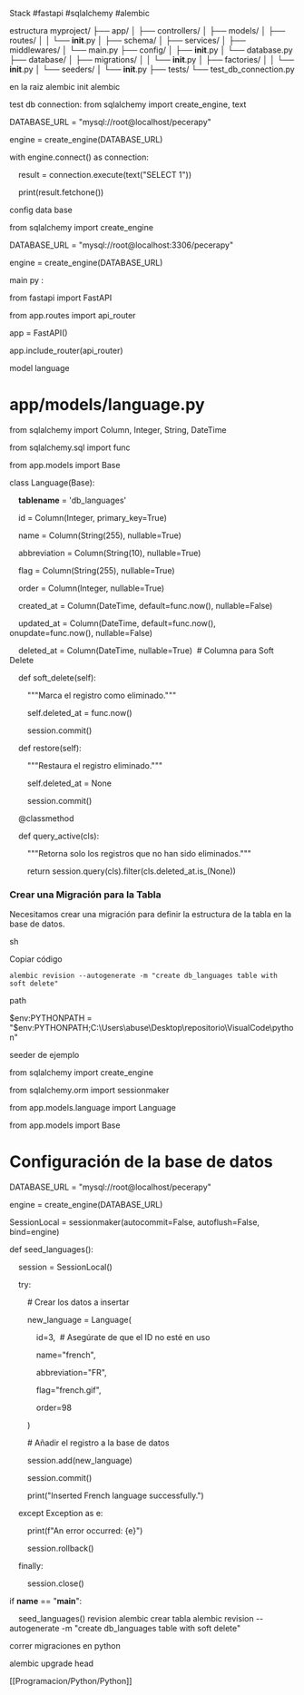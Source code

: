 
Stack 
#fastapi
#sqlalchemy
#alembic


estructura 
myproject/
├── app/
│   ├── controllers/
│   ├── models/
│   ├── routes/
│   │   └── __init__.py
│   ├── schema/
│   ├── services/
│   ├── middlewares/
│   └── main.py
├── config/
│   ├── __init__.py
│   └── database.py
├── database/
│   ├── migrations/
│   │   └── __init__.py
│   ├── factories/
│   │   └── __init__.py
│   └── seeders/
│       └── __init__.py
├── tests/
└── test_db_connection.py

en la raiz 
alembic init alembic

test db connection:
from sqlalchemy import create_engine, text

  

DATABASE_URL = "mysql://root@localhost/pecerapy"

engine = create_engine(DATABASE_URL)

  

with engine.connect() as connection:

    result = connection.execute(text("SELECT 1"))

    print(result.fetchone()) 


config data base 

from sqlalchemy import create_engine

  

DATABASE_URL = "mysql://root@localhost:3306/pecerapy"

  

engine = create_engine(DATABASE_URL)

main py :

from fastapi import FastAPI

  

from app.routes import api_router

  

app = FastAPI()

  

app.include_router(api_router)


model language
# app/models/language.py

  

from sqlalchemy import Column, Integer, String, DateTime

from sqlalchemy.sql import func

from app.models import Base

  

class Language(Base):

    __tablename__ = 'db_languages'

    id = Column(Integer, primary_key=True)

    name = Column(String(255), nullable=True)

    abbreviation = Column(String(10), nullable=True)

    flag = Column(String(255), nullable=True)

    order = Column(Integer, nullable=True)

    created_at = Column(DateTime, default=func.now(), nullable=False)

    updated_at = Column(DateTime, default=func.now(), onupdate=func.now(), nullable=False)

    deleted_at = Column(DateTime, nullable=True)  # Columna para Soft Delete

  

    def soft_delete(self):

        """Marca el registro como eliminado."""

        self.deleted_at = func.now()

        session.commit()

  

    def restore(self):

        """Restaura el registro eliminado."""

        self.deleted_at = None

        session.commit()

  

    @classmethod

    def query_active(cls):

        """Retorna solo los registros que no han sido eliminados."""

        return session.query(cls).filter(cls.deleted_at.is_(None))
### Crear una Migración para la Tabla

Necesitamos crear una migración para definir la estructura de la tabla en la base de datos.

sh

Copiar código

`alembic revision --autogenerate -m "create db_languages table with soft delete"`



path 

$env:PYTHONPATH = "$env:PYTHONPATH;C:\Users\abuse\Desktop\repositorio\VisualCode\python"



seeder de ejemplo 

from sqlalchemy import create_engine

from sqlalchemy.orm import sessionmaker

from app.models.language import Language

from app.models import Base

  

# Configuración de la base de datos

DATABASE_URL = "mysql://root@localhost/pecerapy"

engine = create_engine(DATABASE_URL)

SessionLocal = sessionmaker(autocommit=False, autoflush=False, bind=engine)

  

def seed_languages():

    session = SessionLocal()

    try:

        # Crear los datos a insertar

        new_language = Language(

            id=3,  # Asegúrate de que el ID no esté en uso

            name="french",

            abbreviation="FR",

            flag="french.gif",

            order=98

        )

  

        # Añadir el registro a la base de datos

        session.add(new_language)

        session.commit()

        print("Inserted French language successfully.")

    except Exception as e:

        print(f"An error occurred: {e}")

        session.rollback()

    finally:

        session.close()

  

if __name__ == "__main__":

    seed_languages()
revision alembic crear tabla 
alembic revision --autogenerate -m "create db_languages table with soft delete"


correr migraciones en python 

alembic upgrade head

[[Programacion/Python/Python]]










   
